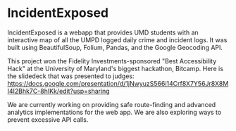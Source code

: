 # IncidentExposed

IncidentExposed is a webapp that provides UMD students with an interactive map of all the UMPD logged daily crime and incident logs. It was built using BeautifulSoup, Folium, Pandas, and the Google Geocoding API.

This project won the Fidelity Investments-sponsored "Best Accessibility Hack" at the University of Maryland's biggest hackathon, Bitcamp. Here is the slidedeck that was presented to judges: https://docs.google.com/presentation/d/1jNwyuzS566i14Crf8X7Y56Jr8X8MI4I2Bhk7C-8hIKk/edit?usp=sharing

We are currently working on providing safe route-finding and advanced analytics implementations for the web app. We are also exploring ways to prevent excessive API calls.
